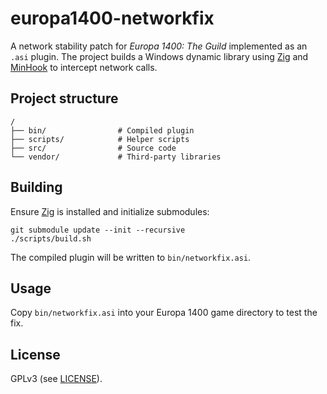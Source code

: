 # europa1400-networkfix

A network stability patch for *Europa 1400: The Guild* implemented as an `.asi` plugin.
The project builds a Windows dynamic library using [Zig](https://ziglang.org/) and
[MinHook](https://github.com/TsudaKageyu/minhook) to intercept network calls.

## Project structure

```
/
├── bin/                # Compiled plugin
├── scripts/            # Helper scripts
├── src/                # Source code
└── vendor/             # Third-party libraries
```

## Building

Ensure [Zig](https://ziglang.org/) is installed and initialize submodules:

```
git submodule update --init --recursive
./scripts/build.sh
```

The compiled plugin will be written to `bin/networkfix.asi`.

## Usage

Copy `bin/networkfix.asi` into your Europa 1400 game directory to test the fix.

## License

GPLv3 (see [LICENSE](LICENSE)).
